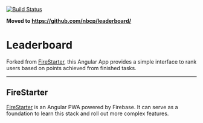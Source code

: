 [![Build Status](https://travis-ci.org/nbcp/firestarter-leaderboard.svg?branch=master)](https://travis-ci.org/nbcp/firestarter-leaderboard)

**Moved to https://github.com/nbcp/leaderboard/**

# Leaderboard 

Forked from [FireStarter](https://github.com/codediodeio/angular-firestarter), this Angular App provides a simple interface to rank users based on points achieved from finished tasks.

--------

## FireStarter

[FireStarter](https://github.com/codediodeio/angular-firestarter) is an Angular PWA powered by Firebase. It can serve as a foundation to learn this stack and roll out more complex features.
